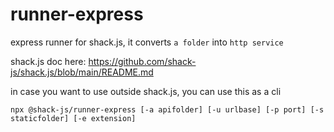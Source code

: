 # runner-express

express runner for shack.js, it converts `a folder` into `http service` 

shack.js doc here: https://github.com/shack-js/shack.js/blob/main/README.md

in case you want to use outside shack.js, you can use this as a cli

```
npx @shack-js/runner-express [-a apifolder] [-u urlbase] [-p port] [-s staticfolder] [-e extension]
```